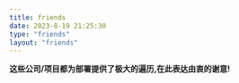 ```yaml
---
title: friends
date: 2023-8-19 21:25:30
type: "friends"
layout: "friends"
---
```


**这些公司/项目都为部署提供了极大的遍历,在此表达由衷的谢意!**